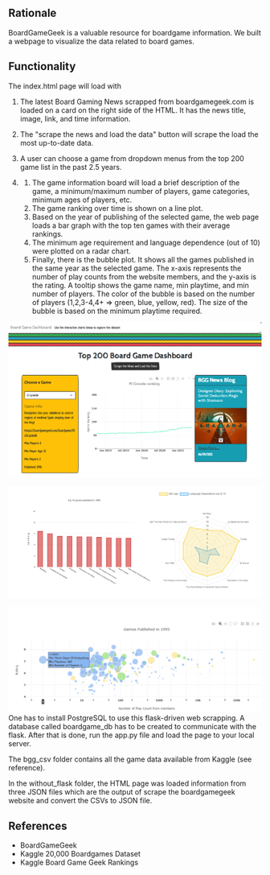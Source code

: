 ## Rationale
BoardGameGeek is a valuable resource for boardgame information. We built a webpage to visualize the data related to board games. 

## Functionality
The index.html page will load with 

1. The latest Board Gaming News scrapped from boardgamegeek.com is loaded on a card on the right side of the HTML. It has the news title, image, link, and time information. 

2. The "scrape the news and load the data" button will scrape the load the most up-to-date data.

3. A user can choose a game from dropdown menus from the top 200 game list in the past 2.5 years. 

4. 1. The game information board will load a brief description of the game, a minimum/maximum number of players, game categories, minimum ages of players, etc. 
   2. The game ranking over time is shown on a line plot. 
   3. Based on the year of publishing of the selected game, the web page loads a bar graph with the top ten games with their average rankings. 
   4. The minimum age requirement and language dependence (out of 10) were plotted on a radar chart. 
   5. Finally, there is the bubble plot. It shows all the games published in the same year as the selected game. The x-axis represents the number of play counts from the website members, and the y-axis is the rating. A tooltip shows the game name, min playtime, and min number of players. The color of the bubble is based on the number of players (1,2,3-4,4+ => green, blue, yellow, red). The size of the bubble is based on the minimum playtime required.

![top](Images/top.png)

![middle](Images/middle.png)



![bottom](Images/bottom.png) One has to install PostgreSQL to use this flask-driven web scrapping. A database called boardgame_db has to be created to communicate with the flask. After that is done, run the app.py file and load the page to your local server.

The bgg_csv folder contains all the game data available from Kaggle (see reference).

In the without_flask folder, the HTML page was loaded information from three JSON files which are the output of scrape the boardgamegeek website and convert the CSVs to JSON file.

## References

- BoardGameGeek
- Kaggle 20,000 Boardgames Dataset
- Kaggle Board Game Geek Rankings
